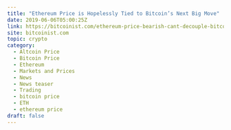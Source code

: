 ```yaml
---
title: "Ethereum Price is Hopelessly Tied to Bitcoin’s Next Big Move"
date: 2019-06-06T05:00:25Z
link: https://bitcoinist.com/ethereum-price-bearish-cant-decouple-bitcoin/?utm_medium=RSS&utm_source=hune
site: bitcoinist.com
topic: crypto
category:
  - Altcoin Price
  - Bitcoin Price
  - Ethereum
  - Markets and Prices
  - News
  - News teaser
  - Trading
  - bitcoin price
  - ETH
  - ethereum price
draft: false
---
```

